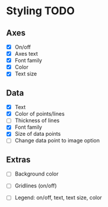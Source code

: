 # Styling TODO 
 
## Axes
- [x] On/off
- [x] Axes text
- [x] Font family
- [x] Color
- [x] Text size

## Data
- [x] Text
- [x] Color of points/lines
- [ ] Thickness of lines
- [x] Font family
- [x] Size of data points
- [ ] Change data point to image option

## Extras
- [ ] Background color
- [ ] Gridlines (on/off)
- [ ] Legend: on/off, text, text size, color




